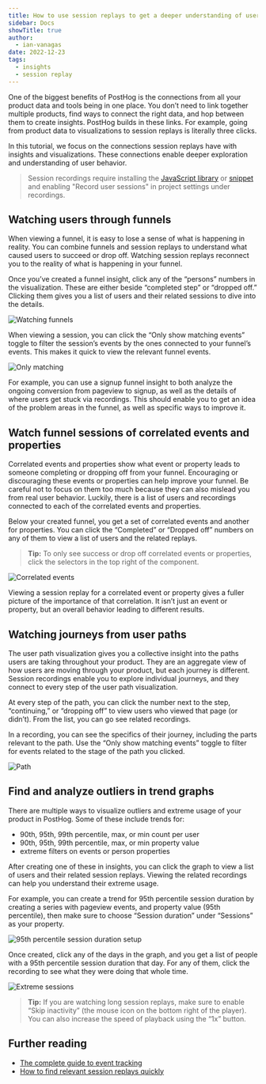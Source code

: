```yaml
---
title: How to use session replays to get a deeper understanding of user behavior
sidebar: Docs
showTitle: true
author:
  - ian-vanagas
date: 2022-12-23
tags:
  - insights
  - session replay
---
```

 

One of the biggest benefits of PostHog is the connections from all your product data and tools being in one place. You don’t need to link together multiple products, find ways to connect the right data, and hop between them to create insights. PostHog builds in these links. For example, going from product data to visualizations to session replays is literally three clicks.

In this tutorial, we focus on the connections session replays have with insights and visualizations. These connections enable deeper exploration and understanding of user behavior.

> Session recordings require installing the [JavaScript library](/docs/integrate/client/js) or [snippet](/docs/integrate#snippet) and enabling "Record user sessions" in project settings under recordings.

## Watching users through funnels

When viewing a funnel, it is easy to lose a sense of what is happening in reality. You can combine funnels and session replays to understand what caused users to succeed or drop off. Watching session replays reconnect you to the reality of what is happening in your funnel.

Once you’ve created a funnel insight, click any of the “persons” numbers in the visualization. These are either beside “completed step” or “dropped off.” Clicking them gives you a list of users and their related sessions to dive into the details.

![Watching funnels](https://res.cloudinary.com/dmukukwp6/image/upload/v1710055416/posthog.com/contents/images/tutorials/explore-insights-session-recordings/funnel.png)

When viewing a session, you can click the “Only show matching events” toggle to filter the session’s events by the ones connected to your funnel’s events. This makes it quick to view the relevant funnel events.

![Only matching](https://res.cloudinary.com/dmukukwp6/image/upload/v1710055416/posthog.com/contents/images/tutorials/explore-insights-session-recordings/only-matching.png)

For example, you can use a signup funnel insight to both analyze the ongoing conversion from pageview to signup, as well as the details of where users get stuck via recordings. This should enable you to get an idea of the problem areas in the funnel, as well as specific ways to improve it.

## Watch funnel sessions of correlated events and properties

Correlated events and properties show what event or property leads to someone completing or dropping off from your funnel. Encouraging or discouraging these events or properties can help improve your funnel. Be careful not to focus on them too much because they can also mislead you from real user behavior. Luckily, there is a list of users and recordings connected to each of the correlated events and properties.

Below your created funnel, you get a set of correlated events and another for properties. You can click the “Completed” or “Dropped off” numbers on any of them to view a list of users and the related replays.

> **Tip:** To only see success or drop off correlated events or properties, click the selectors in the top right of the component.

![Correlated events](https://res.cloudinary.com/dmukukwp6/image/upload/v1710055416/posthog.com/contents/images/tutorials/explore-insights-session-recordings/correlated.png)

Viewing a session replay for a correlated event or property gives a fuller picture of the importance of that correlation. It isn’t just an event or property, but an overall behavior leading to different results.

## Watching journeys from user paths

The user path visualization gives you a collective insight into the paths users are taking throughout your product. They are an aggregate view of how users are moving through your product, but each journey is different. Session recordings enable you to explore individual journeys, and they connect to every step of the user path visualization.

At every step of the path, you can click the number next to the step, “continuing,” or “dropping off” to view users who viewed that page (or didn’t). From the list, you can go see related recordings.

In a recording, you can see the specifics of their journey, including the parts relevant to the path. Use the “Only show matching events” toggle to filter for events related to the stage of the path you clicked.

![Path](https://res.cloudinary.com/dmukukwp6/image/upload/v1710055416/posthog.com/contents/images/tutorials/explore-insights-session-recordings/path.png)

## Find and analyze outliers in trend graphs

There are multiple ways to visualize outliers and extreme usage of your product in PostHog. Some of these include trends for:

- 90th, 95th, 99th percentile, max, or min count per user
- 90th, 95th, 99th percentile, max, or min property value
- extreme filters on events or person properties

After creating one of these in insights, you can click the graph to view a list of users and their related session replays. Viewing the related recordings can help you understand their extreme usage.

For example, you can create a trend for 95th percentile session duration by creating a series with pageview events, and property value (95th percentile), then make sure to choose “Session duration” under “Sessions” as your property.

![95th percentile session duration setup](https://res.cloudinary.com/dmukukwp6/image/upload/v1710055416/posthog.com/contents/images/tutorials/explore-insights-session-recordings/extreme.png)

Once created, click any of the days in the graph, and you get a list of people with a 95th percentile session duration that day. For any of them, click the recording to see what they were doing that whole time.

![Extreme sessions](https://res.cloudinary.com/dmukukwp6/image/upload/v1710055416/posthog.com/contents/images/tutorials/explore-insights-session-recordings/extreme-sessions.png)

> **Tip:** If you are watching long session replays, make sure to enable “Skip inactivity” (the mouse icon on the bottom right of the player). You can also increase the speed of playback using the “1x” button.

## Further reading

- [The complete guide to event tracking](/tutorials/event-tracking-guide)
- [How to find relevant session replays quickly](https://posthog.com/tutorials/filter-session-recordings)

<NewsletterForm />